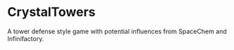 # CrystalTowers
A tower defense style game with potential influences from SpaceChem and Infinifactory.

